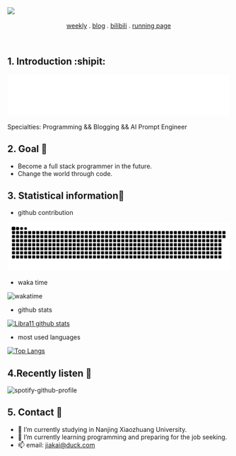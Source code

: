 <a href="https://github.com/real-jiakai">
  <img src="https://img.shields.io/badge/github-real--jiakai-lightgrey?logo=github" style="max-width: 100%;">
</a>

<p align="center">
    <a href="https://gujiakai.top">weekly</a> .
    <a href="https://blog.gujiakai.top">blog</a> .
    <a href="https://space.bilibili.com/488592525">bilibili</a> .
    <a href="https://running.gujiakai.top">running page</a>
</p>

<br/>

## 1. Introduction :shipit:

[![hello-github](https://raw.githubusercontent.com/real-jiakai/real-jiakai/main/assets/hello-im-jaya.svg)](https://www.calligrapher.ai/)

Specialties: Programming && Blogging && AI Prompt Engineer

## 2. Goal :triangular_flag_on_post:

- Become a full stack programmer in the future.
- Change the world through code.

## 3. Statistical information:scroll:

- github contribution

![github-contribution-grid-snake](https://raw.githubusercontent.com/real-jiakai/real-jiakai/main/assets/github-contribution-grid-snake.svg)

- waka time

![wakatime](https://wakatime.com/share/@Jaya/b277c128-2898-4b50-a06b-80e5e93e642d.svg)

- github stats

[![Libra11 github stats](https://github-readme-stats.vercel.app/api?username=real-jiakai&count_private=true&show_icons=true&theme=radical)](https://github.com/real-jiakai)

- most used languages

[![Top Langs](https://github-readme-stats.vercel.app/api/top-langs/?username=real-jiakai&theme=radical)](https://github.com/real-jiakai)

## 4.Recently listen :musical_note:

![spotify-github-profile](https://spotify-github-profile.vercel.app/api/view?uid=31xulne5z45q3wqlwgogsrxcsgg4&cover_image=true&theme=compact)

## 5. Contact :email:
- 🔭 I’m currently studying in Nanjing Xiaozhuang University.
- 🌱 I’m currently learning programming and preparing for the job seeking.
- 📫 email: jiakai@duck.com

